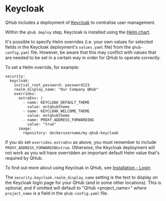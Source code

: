 # Keycloak

QHub includes a deployment of [Keycloak](https://www.keycloak.org/documentation.html) to centralise user management.

Within the `qhub deploy` step, Keycloak is installed using the [Helm chart](https://github.com/codecentric/helm-charts/tree/master/charts/keycloak).

It's possible to specify Helm overrides (i.e. your own values for selected fields in the Keycloak deployment's `values.yaml` file) from the `qhub-config.yaml` file. However, be aware that this may conflict with values that are needed to be set in a certain way in order for QHub to operate correctly.

To set a Helm override, for example:

```
security:
  keycloak:
    initial_root_password: password123
    realm_display_name: "Our Company QHub"
    overrides:
      extraEnv: |
        - name: KEYCLOAK_DEFAULT_THEME
          value: entqhubtheme
        - name: KEYCLOAK_WELCOME_THEME
          value: entqhubtheme
        - name: PROXY_ADDRESS_FORWARDING
          value: "true"
      image:
        repository: dockerusername/my-qhub-keycloak
```

If you do set `overrides.extraEnv` as above, you must remember to include `PROXY_ADDRESS_FORWARDING=true`. Otherwise, the Keycloak deployment will not work as you will have overridden an important default Helm value that's required by QHub.

To find out more about using Keycloak in QHub, see [Installation - Login](../installation/login.md)

The `security.keycloak.realm_display_name` setting is the text to display on the Keycloak login page for your QHub (and in some other locations). This is optional, and if omitted will default to "QHub <project_name>" where `project_name` is a field in the `qhub-config.yaml` file.
